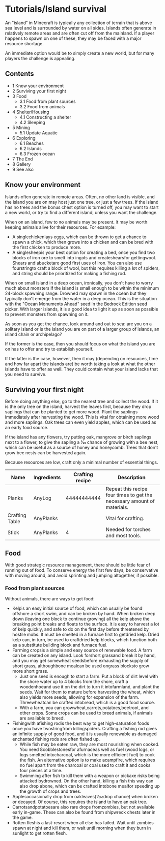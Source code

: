 # Tutorials/Island survival
An "island" in Minecraft is typically any collection of terrain that is above sea level and is surrounded by water on all sides. Islands often generate in relatively remote areas and are often cut off from the mainland. If a player happens to spawn on one of these, they may be faced with a major resource shortage.

An immediate option would be to simply create a new world, but for many players the challenge is appealing. 

## Contents
- 1 Know your environment
- 2 Surviving your first night
- 3 Food
	- 3.1 Food from plant sources
	- 3.2 Food from animals
- 4 Shelter/Housing
	- 4.1 Constructing a shelter
	- 4.2 Sleeping
- 5 Mining
	- 5.1 Update Aquatic
- 6 Exploring
	- 6.1 Beaches
	- 6.2 Islands
	- 6.3 Frozen ocean
- 7 The End
- 8 Gallery
- 9 See also

## Know your environment
Islands often generate in remote areas. Often, no other land is visible, and the island you are on may host just one tree, or just a few trees. If the island has no trees and the bonus chest option is turned off, you may want to start a new world, or try to find a different island, unless you want the challenge.

When on an island, few to no animals may be present. It may be worth keeping animals alive for their resources. For example:

- A singlechickenlays eggs, which can be thrown to get a chance to spawn a chick, which then grows into a chicken and can be bred with the first chicken to produce more.
- A singlesheepis your best option for creating a bed, once you find two blocks of iron ore to smelt into ingots and createshearsfor gettingwool. Shears and abucketare good first uses of iron. You can also use fourstringto craft a block of wool, but this requires killing a lot of spiders, and string should be prioritized for making a fishing rod.

When on small island in a deep ocean, ironically, you don't have to worry much about monsters if the island is small enough to be within the minimum 24-block spawning range. Drowned may spawn in the ocean but they typically don't emerge from the water in a deep ocean. This is the situation with the "Ocean Monuments Ahead" seed in the Bedrock Edition seed picker. With larger islands, it is a good idea to light it up as soon as possible to prevent monsters from spawning on it.

As soon as you get the chance, look around and out to sea: are you on a solitary island or is the island you are on part of a larger group of islands, an island chain or archipelago?

If the former is the case, then you should focus on what the island you are on has to offer and try to establish yourself.

If the latter is the case, however, then it may (depending on resources, time and how far apart the islands are) be worth taking a look at what the other islands have to offer as well. They could contain what your island lacks that you need to survive.

## Surviving your first night
Before doing anything else, go to the nearest tree and collect the wood. If it is the only tree on the island, harvest the leaves first, because they drop saplings that can be planted to get more wood. Plant the saplings immediately after harvesting the wood. This is vital for obtaining more wood and more saplings. Oak trees can even yield apples, which can be used as an early food source.

If the island has any flowers, try putting oak, mangrove or birch saplings next to a flower, to give the sapling a 1⁄20 chance of growing with a bee nest, which can be useful as a source of honey and honeycomb. Trees that don't grow bee nests can be harvested again.

Because resources are low, craft only a minimal number of essential things.

| Name           | Ingredients | Crafting recipe | Description                                                             |
|----------------|-------------|-----------------|-------------------------------------------------------------------------|
| Planks         | AnyLog      | 44444444444     | Repeat this recipe four times to get the necessary amount of materials. |
| Crafting Table | AnyPlanks   |                 | Vital for crafting.                                                     |
| Stick          | AnyPlanks   | 4               | Needed for torches and most tools.                                      |

## Food
With good strategic resource management, there should be little fear of running out of food. To conserve energy the first few days, be conservative with moving around, and avoid sprinting and jumping altogether, if possible.

### Food from plant sources
Without animals, there are ways to get food:

- Kelpis an easy initial source of food, which can usually be found offshore a short swim, and can be broken by hand. When broken deep down (leaving one block to continue growing) all the kelp above the breaking point breaks and floats to the surface. It is easy to harvest a lot of kelp quickly, and safe to do on the first day before threatened by hostile mobs. It must be smelted in a furnace first to getdried kelp. Dried kelp can, in turn, be used to craftdried kelp blocks, which function both as a substitute building block and furnace fuel.
- Farming cropsis a simple and easy source of renewable food. A farm can be created on any island. Look forshort grassand break it by hand, and you may get somewheat seedsbefore exhausting the supply of short grass, althoughbone mealcan be used ongrass blocksto grow more short grass.
	- Just one seed is enough to start a farm. Put a block of dirt level with the shore water up to 4 blocks from the shore, craft a woodenhoeand use it on the dirt to turn it intofarmland, and plant the seeds. Wait for them to mature before harvesting the wheat, which also yields more seeds, allowing for expansion of the farm. Threewheatcan be crafted intobread, which is a good food source.
	- With a farm, you can growwheat,carrots,potatoes,beetroot, and other crops. Some crops can be used to breed animals, if animals are available to breed.
- Fishingwith afishing rodis the best way to get high-saturation foods once you have twostringfrom killingspiders. Crafting a fishing rod gives an infinite supply of good food, and it is usually renewable as damaged enchanted fishing rods are often fished up.
	- While fish may be eaten raw, they are most nourishing when cooked. You need 8cobblestonesfor afurnaceas well as fuel (wood logs, or logs smelted intocharcoal, which is the more efficient fuel) to cook the fish. An alternative option is to make acampfire, which requires no fuel apart from the charcoal or coal used to craft it and cooks four pieces at a time.
	- Swimming after fish to kill them with a weapon or pickaxe risks being attacked bydrowned. On the other hand, killing a fish this way can also drop abone, which can be crafted intobone mealfor speeding up the growth of crops and trees.
- Applesoccasionally drop from oakleaves(1⁄200drop chance) when broken or decayed. Of course, this requires the island to have an oak tree.
- Carrotsandpotatoesare also rare drops fromzombies, but not available early in-game. These can also be found from shipwreck chests later in the game.
- Rotten fleshis a last-resort when all else has failed. Wait until zombies spawn at night and kill them, or wait until morning when they burn in sunlight to get rotten flesh.

